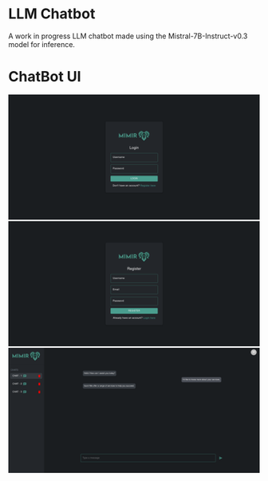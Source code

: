 # LLM Chatbot

A work in progress LLM chatbot made using the Mistral-7B-Instruct-v0.3 model for inference.

# ChatBot UI
![alt text](LoginPage.png)
![alt text](RegisterPage.png)
![alt text](image.png)
